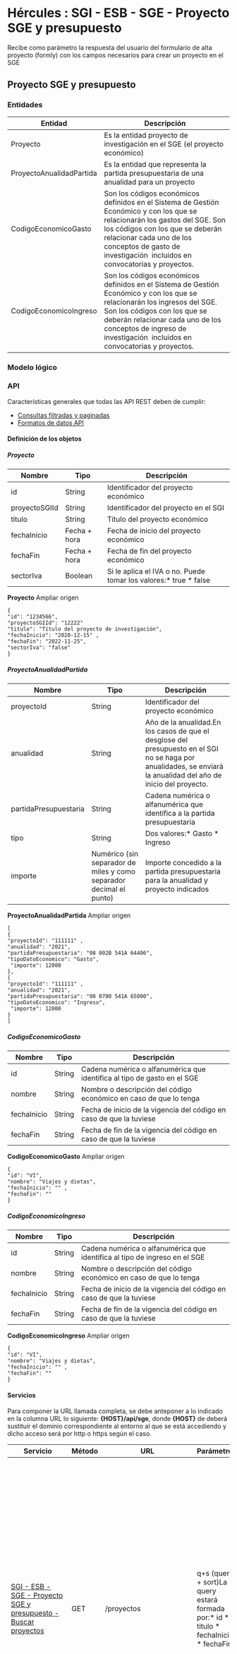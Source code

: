# Hércules : SGI \- ESB \- SGE \- Proyecto SGE y presupuesto



Recibe como parámetro la respuesta del usuario del formulario de alta proyecto (formly) con los campos necesarios para crear un proyecto en el SGE









## Proyecto SGE y presupuesto

### Entidades



| Entidad | Descripción |
| --- | --- |
| Proyecto | Es la entidad proyecto de investigación en el SGE (el proyecto económico) |
| ProyectoAnualidadPartida | Es la entidad que representa la partida presupuestaria de una anualidad para un proyecto |
| CodigoEconomicoGasto | Son los códigos económicos definidos en el Sistema de Gestión Económico y con los que se relacionarán los gastos del SGE. Son los códigos con los que se deberán relacionar cada uno de los conceptos de gasto de investigación  incluidos en convocatorias y proyectos. |
| CodigoEconomicoIngreso | Son los códigos económicos definidos en el Sistema de Gestión Económico y con los que se relacionarán los ingresos del SGE. Son los códigos con los que se deberán relacionar cada uno de los conceptos de ingreso de investigación  incluidos en convocatorias y proyectos. |

  


### Modelo lógico

### 

### API

Características generales que todas las API REST deben de cumplir:

* [Consultas filtradas y paginadas](https://confluence.um.es/confluence/display/HERCULES/Consultas+filtradas+y+paginadas "https://confluence.um.es/confluence/display/HERCULES/Consultas+filtradas+y+paginadas")
* [Formatos de datos API](https://confluence.um.es/confluence/display/HERCULES/Formatos+de+datos+API "https://confluence.um.es/confluence/display/HERCULES/Formatos+de+datos+API")

#### Definición de los objetos

##### Proyecto

  




| **Nombre** | **Tipo** | **Descripción** |
| --- | --- | --- |
| id | String | Identificador del proyecto económico |
| proyectoSGIId | String | Identificador del proyecto en el SGI |
| titulo | String | Título del proyecto económico |
| fechaInicio | Fecha \+ hora | Fecha de inicio del proyecto económico |
| fechaFin | Fecha \+ hora | Fecha de fin del proyecto económico |
| sectorIva | Boolean | Si le aplica el IVA o no. Puede tomar los valores:* true * false |



**Proyecto** Ampliar origen



```
{ 
"id": "1234566", 
"proyectoSGIId": "12222"
"titulo": "Título del proyecto de investigación", 
"fechaInicio": "2020-12-15" ,
"fechaFin": "2022-11-25",
"sectorIva": "false"
}
```


##### ProyectoAnualidadPartida



| **Nombre** | **Tipo** | **Descripción** |
| --- | --- | --- |
| proyectoId | String | Identificador del proyecto económico |
| anualidad | String | Año de la anualidad.En los casos de que el desglose del presupuesto en el SGI no se haga por anualidades, se enviará la anualidad del año de inicio del proyecto. |
| partidaPresupuestaria | String | Cadena numérica o alfanumérica que identifica a la partida presupuestaria |
| tipo | String | Dos valores:* Gasto * Ingreso |
| importe | Numérico (sin separador de miles y como separador decimal el punto) | Importe concedido a la partida presupuestaria para la anualidad y proyecto indicados |



**ProyectoAnualidadPartida** Ampliar origen



```
[
{ 
"proyectoId": "111111" , 
"anualidad": "2021",
"partidaPresupuestaria": "08 002B 541A 64406", 
"tipoDatoEconomico": "Gasto",
 "importe": 12000
},
{ 
"proyectoId": "111111" , 
"anualidad": "2021",
"partidaPresupuestaria": "08 0700 541A 65000", 
"tipoDatoEconomico": "Ingreso",
 "importe": 12000
}
]
```


##### CodigoEconomicoGasto

  




| **Nombre** | **Tipo** | **Descripción** |
| --- | --- | --- |
| id | String | Cadena numérica o alfanumérica que identifica al tipo de gasto en el SGE |
| nombre | String | Nombre o descripción del código económico en caso de que lo tenga |
| fechaInicio | String | Fecha de inicio de la vigencia del código en caso de que la tuviese |
| fechaFin | String | Fecha de fin de la vigencia del código en caso de que la tuviese |



**CodigoEconomicoGasto** Ampliar origen



```
{
"id": "VI",
"nombre": "Viajes y dietas",  
"fechaInicio": "" ,
"fechaFin": ""
}
```


##### CodigoEconomicoIngreso

  




| **Nombre** | **Tipo** | **Descripción** |
| --- | --- | --- |
| id | String | Cadena numérica o alfanumérica que identifica al tipo de ingreso en el SGE |
| nombre | String | Nombre o descripción del código económico en caso de que lo tenga |
| fechaInicio | String | Fecha de inicio de la vigencia del código en caso de que la tuviese |
| fechaFin | String | Fecha de fin de la vigencia del código en caso de que la tuviese |



**CodigoEconomicoIngreso** Ampliar origen



```
{
"id": "VI",
"nombre": "Viajes y dietas",  
"fechaInicio": "" ,
"fechaFin": ""
}
```


#### Servicios

Para componer la URL llamada completa, se debe anteponer a lo indicado en la columna URL lo siguiente: **{HOST}/api/sge**, donde **{HOST}** de deberá sustituir el dominio correspondiente al entorno al que se está accediendo y dicho acceso será por http o https según el caso.

| Servicio | Método | URL | Parámetros | Respuesta | Descripción |
| --- | --- | --- | --- | --- | --- |
| [SGI \- ESB \- SGE \- Proyecto SGE y presupuesto \- Buscar proyectos](/confluence/display/HERCULES/SGI+-+ESB+-+SGE+-+Proyecto+SGE+y+presupuesto+-+Buscar+proyectos "/confluence/display/HERCULES/SGI+-+ESB+-+SGE+-+Proyecto+SGE+y+presupuesto+-+Buscar+proyectos") | GET | /proyectos | q\+s (query \+ sort)La query estará formada por:* id * titulo * fechaInicio * fechaFin | Lista\[[Proyecto](https://confluence.um.es/confluence/display/HERCULES/SGI+-+ESB+-+SGE+-+Proyecto+SGE+y+presupuesto#SGIESBSGEProyectoSGEypresupuesto-Proyecto "https://confluence.um.es/confluence/display/HERCULES/SGI+-+ESB+-+SGE+-+Proyecto+SGE+y+presupuesto#SGIESBSGEProyectoSGEypresupuesto-Proyecto")] | Búsqueda de proyectos económicos, se puede buscar por el identificador del proyecto económico, por el título (o parte del título), entre un rango de fechas en las que se incluye la fecha de inicio o entre un rango de fechas entras lasque se incluye la fecha de fin del proyecto. Devuelve un listado de Proyectos económicos que cumplen los criterios de búsqueda.Los parámetros q y s están explicados en:* [Consultas filtradas y paginadas](https://confluence.um.es/confluence/display/HERCULES/Consultas+filtradas+y+paginadas "https://confluence.um.es/confluence/display/HERCULES/Consultas+filtradas+y+paginadas") |
| [SGI \- ESB \- SGE \- Proyecto SGE y presupuesto \- Obtener campos dar de alta proyecto](/confluence/display/HERCULES/SGI+-+ESB+-+SGE+-+Proyecto+SGE+y+presupuesto+-+Obtener+campos+dar+de+alta+proyecto "/confluence/display/HERCULES/SGI+-+ESB+-+SGE+-+Proyecto+SGE+y+presupuesto+-+Obtener+campos+dar+de+alta+proyecto") | GET | /proyectos/formly/create |  | Formly | Devuelve el formulario (formly) a pintar para la pantalla de solicitar alta proyecto. |
| [SGI \- ESB \- SGE \- Proyecto SGE y presupuesto \- Obtener campos relacionar proyecto](/confluence/display/HERCULES/SGI+-+ESB+-+SGE+-+Proyecto+SGE+y+presupuesto+-+Obtener+campos+relacionar+proyecto "/confluence/display/HERCULES/SGI+-+ESB+-+SGE+-+Proyecto+SGE+y+presupuesto+-+Obtener+campos+relacionar+proyecto") | GET | /proyectos/formly/update |  | Formly | Devuelve el formulario (formly) a pintar para la pantalla de solicitar nueva relación con el  proyecto económico (para relacionar un nuevo proyecto SGI con el proyecto SGE). |
| [SGI \- ESB \- SGE \- Proyecto SGE y presupuesto \- Relacionar proyecto](/confluence/display/HERCULES/SGI+-+ESB+-+SGE+-+Proyecto+SGE+y+presupuesto+-+Relacionar+proyecto "/confluence/display/HERCULES/SGI+-+ESB+-+SGE+-+Proyecto+SGE+y+presupuesto+-+Relacionar+proyecto") | PUT | /proyectos/formly/{id} | JSON |  | Recibe como parámetro la respuesta del usuario del formulario de modificación proyecto (formly) con los campos necesarios para crear una nueva relación de un proyecto SGI con el  proyecto SGE |
| [SGI \- ESB \- SGE \- Proyecto SGE y presupuesto \- Dar de alta proyecto](/confluence/display/HERCULES/SGI+-+ESB+-+SGE+-+Proyecto+SGE+y+presupuesto+-+Dar+de+alta+proyecto "/confluence/display/HERCULES/SGI+-+ESB+-+SGE+-+Proyecto+SGE+y+presupuesto+-+Dar+de+alta+proyecto") | POST | /proyectos/formly | JSON | idVendrá relleno si la creación es síncrona y no vendrá si es asíncrona. | Recibe como parámetro la respuesta del usuario del formulario de alta proyecto (formly) con los campos necesarios para crear un proyecto en el SGE |
| [SGI \- ESB \- SGE \- Proyecto SGE y presupuesto \- Enviar partidas presupuestarias](/confluence/display/HERCULES/SGI+-+ESB+-+SGE+-+Proyecto+SGE+y+presupuesto+-+Enviar+partidas+presupuestarias "/confluence/display/HERCULES/SGI+-+ESB+-+SGE+-+Proyecto+SGE+y+presupuesto+-+Enviar+partidas+presupuestarias") | POST | /proyectos/anualidades/ |  | Lista\[[ProyectoAnualidadPartida](https://confluence.um.es/confluence/display/HERCULES/SGI+-+ESB+-+SGE+-+Proyecto+SGE+y+presupuesto#SGIESBSGEProyectoSGEypresupuesto-ProyectoAnualidadPartida "https://confluence.um.es/confluence/display/HERCULES/SGI+-+ESB+-+SGE+-+Proyecto+SGE+y+presupuesto#SGIESBSGEProyectoSGEypresupuesto-ProyectoAnualidadPartida")] | Notifica al SGE el listado de partidas presupuestarias para una anualidad y un proyecto. |
| [SGI \- ESB \- SGE \- Proyecto SGE y presupuesto \- Consultar detalle de código económico de ingreso](https://confluence.um.es/confluence/pages/viewpage.action?pageId=597852969 "/confluence/pages/viewpage.action?pageId=597852969") | GET | /codigos\-economicos\-ingresos/{id} |  | [CodigoEconomicoIngreso](https://confluence.um.es/confluence/display/HERCULES/SGI+-+ESB+-+SGE+-+Proyecto+SGE+y+presupuesto#SGIESBSGEProyectoSGEypresupuesto-CodigoEconomicoIngreso "https://confluence.um.es/confluence/display/HERCULES/SGI+-+ESB+-+SGE+-+Proyecto+SGE+y+presupuesto#SGIESBSGEProyectoSGEypresupuesto-CodigoEconomicoIngreso") | Detalle de un código económico de tipo ingreso. |
| [SGI \- ESB \- SGE \- Proyecto SGE y presupuesto \- Listar códigos económicos de gastos](https://confluence.um.es/confluence/pages/viewpage.action?pageId=597852966 "/confluence/pages/viewpage.action?pageId=597852966") | GET | /codigos\-economicos\-gastos |  | Lista\[[CodigoEconomicoGasto](https://confluence.um.es/confluence/display/HERCULES/SGI+-+ESB+-+SGE+-+Proyecto+SGE+y+presupuesto#SGIESBSGEProyectoSGEypresupuesto-CodigoEconomicoGasto "https://confluence.um.es/confluence/display/HERCULES/SGI+-+ESB+-+SGE+-+Proyecto+SGE+y+presupuesto#SGIESBSGEProyectoSGEypresupuesto-CodigoEconomicoGasto")] | Listado de códigos económicos de tipo gasto. |
| [SGI \- ESB \- SGE \- Proyecto SGE y presupuesto \- Listar códigos económicos de ingresos](https://confluence.um.es/confluence/pages/viewpage.action?pageId=597852968 "/confluence/pages/viewpage.action?pageId=597852968") | GET | /codigos\-economicos\-ingresos |  | Lista\[[CodigoEconomicoIngreso](https://confluence.um.es/confluence/display/HERCULES/SGI+-+ESB+-+SGE+-+Proyecto+SGE+y+presupuesto#SGIESBSGEProyectoSGEypresupuesto-CodigoEconomicoIngreso "https://confluence.um.es/confluence/display/HERCULES/SGI+-+ESB+-+SGE+-+Proyecto+SGE+y+presupuesto#SGIESBSGEProyectoSGEypresupuesto-CodigoEconomicoIngreso")] | Listado de códigos económicos de tipo ingreso. |
| [SGI \- ESB \- SGE \- Proyecto SGE y presupuesto \- Consultar detalle de código económico de gasto](https://confluence.um.es/confluence/pages/viewpage.action?pageId=597852967 "/confluence/pages/viewpage.action?pageId=597852967") | GET | /codigos\-economicos\-gastos/{id} |  | [CodigoEconomicoGasto](https://confluence.um.es/confluence/display/HERCULES/SGI+-+ESB+-+SGE+-+Proyecto+SGE+y+presupuesto#SGIESBSGEProyectoSGEypresupuesto-CodigoEconomicoGasto "https://confluence.um.es/confluence/display/HERCULES/SGI+-+ESB+-+SGE+-+Proyecto+SGE+y+presupuesto#SGIESBSGEProyectoSGEypresupuesto-CodigoEconomicoGasto") | Detalle de un código económico de tipo gasto. |
| [SGI \- ESB \- SGE \- Proyecto SGE y presupuesto \- Consultar detalle de proyecto](/confluence/display/HERCULES/SGI+-+ESB+-+SGE+-+Proyecto+SGE+y+presupuesto+-+Consultar+detalle+de+proyecto "/confluence/display/HERCULES/SGI+-+ESB+-+SGE+-+Proyecto+SGE+y+presupuesto+-+Consultar+detalle+de+proyecto") | GET | /proyectos/{id} |  | [Proyecto](https://confluence.um.es/confluence/display/HERCULES/SGI+-+ESB+-+SGE+-+Proyecto+SGE+y+presupuesto#SGIESBSGEProyectoSGEypresupuesto-Proyecto "https://confluence.um.es/confluence/display/HERCULES/SGI+-+ESB+-+SGE+-+Proyecto+SGE+y+presupuesto#SGIESBSGEProyectoSGEypresupuesto-Proyecto") | Detalle de los datos generales de un proyecto económico. |




